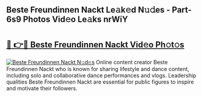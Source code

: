 ## Beste Freundinnen Nackt Le𝚊k𝚎d N𝚞𝚍es - Part-6s9 Photos Vid𝚎o Le𝚊ks nrWiY

# <h2><a href="http://fb5xk70.evod.top/?m=Beste+Freundinnen+Nackt">🔗 👉🔴 Beste Freundinnen Nackt Vid𝚎o Ph𝚘t𝚘s</a></h2>

[![Beste Freundinnen Nackt N𝚞d𝚎s](https://i.imgur.com/8V9OHl7.gif)](http://fb5xk70.evod.top/?m=Beste+Freundinnen+Nackt)
Online content creator Beste Freundinnen Nackt who is known for sharing lifestyle and dance content, including solo and collaborative dance performances and vlogs. Leadership qualities Beste Freundinnen Nackt are essential for public figures to inspire and motivate their followers. 

